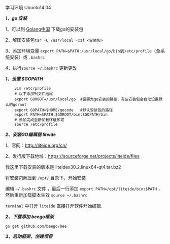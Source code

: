 学习环境 Ubuntu14.04 

***1、go 安装***

1、可以到 [Golang中国](http://golangtc.com/download) 下载go的安装包

2、解压安装包`tar -C /usr/local -xzf <安装包>`

3、添加环境变量 `export PATH=$PATH:/usr/local/go/bin`到`/etc/profile`（全系统安装）或 `.bashrc`

4、执行`source ~/.bashrc` 更新更改

***1、设置 $GOPATH***

```
    vim /etc/profile
    # 以下添加到文件结尾
    export GOROOT=/usr/local/go  #设置为go安装的路径，有些安装包会自动设置默认的goroot
    export GOPATH=$HOME/gocode   #默认安装包的路径
    export PATH=$PATH:$GOROOT/bin:$GOPATH/bin
    # 添加完成重新加载环境即可
    source /etc/profile
```

***2、安装GO编辑器 liteide***

1、官网：http://liteide.org/cn/ 

2、发行版下载地址：https://sourceforge.net/projects/liteide/files

我这里下载安装的版本是 liteidex30.2.linux64-qt4.tar.bz2 

将安装包解压到 `/opt/` 目录下，开始安装 

编辑 `~/.bashrc` 文件 ，最后一行添加 `export PATH=/opt/liteide/bin:$PATH` ，然后重新加载脚本生效 `source ~/.bashrc`

`terminal` 中打开 `liteide` 直接打开软件开始编辑.

***2、下载添加 beego框架***

```
go get github.com/beego/bee
```

***3、启动框架，创建项目***
